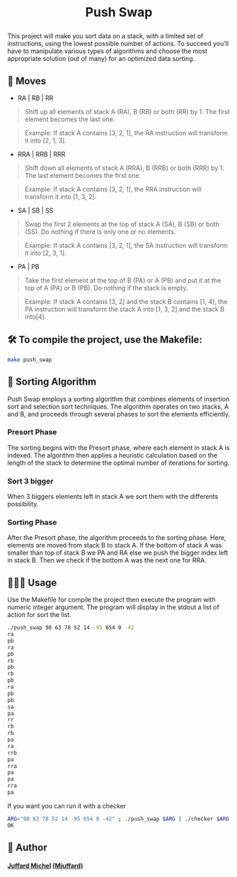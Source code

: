 
# <p align="center">Push Swap</p>
  
This project will make you sort data on a stack, with a limited set of instructions, using
the lowest possible number of actions. To succeed you’ll have to manipulate various
types of algorithms and choose the most appropriate solution (out of many) for an
optimized data sorting.

## 🧐 Moves    
- RA | RB | RR

> Shift up all elements of stack A (RA), B (RB) or both (RR) by 1. The first element becomes the last one.

> Example: If stack A contains [3, 2, 1], the RA instruction will transform it into [2, 1, 3].

- RRA | RRB | RRR

> Shift down all elements of stack A (RRA), B (RRB) or both (RRR) by 1. The last element becomes the first one.

> Example: If stack A contains [3, 2, 1], the RRA instruction will transform it into [1, 3, 2].

- SA | SB | SS

> Swap the first 2 elements at the top of stack A (SA), B (SB) or both (SS) .Do nothing if there is only one or no elements.

> Example: If stack A contains [3, 2, 1], the SA instruction will transform it into [2, 3, 1].

- PA | PB

> Take the first element at the top of B (PA) or A (PB) and put it at the top of A (PA) or B (PB). Do nothing if the stack is empty.

> Example: If stack A contains [3, 2] and the stack B contains [1, 4], the PA instruction will transform the stack A into [1, 3, 2] and the stack B into[4].

## 🛠️ To compile the project, use the Makefile:

```bash
make push_swap
```

## 🧮 Sorting Algorithm

Push Swap employs a sorting algorithm that combines elements of insertion sort and selection sort techniques. The algorithm operates on two stacks, A and B, and proceeds through several phases to sort the elements efficiently.

### Presort Phase

The sorting begins with the Presort phase, where each element in stack A is indexed. The algorithm then applies a heuristic calculation based on the length of the stack to determine the optimal number of iterations for sorting.

### Sort 3 bigger

When 3 biggers elements left in stack A we sort them with the differents possibility.

### Sorting Phase

After the Presort phase, the algorithm proceeds to the sorting phase. Here, elements are moved from stack B to stack A. If the bottom of stack A was smaller than top of stack B we PA and RA else we push the bigger index left in stack B. Then we check if the bottom A was the next one for RRA.

## 🧑🏻‍💻 Usage

Use the Makefile for compile the project then execute the program with numeric integer argument. The program will display in the stdout a list of action for sort the list.
        
```bash
./push_swap 98 63 78 52 14 -95 654 0 -42
ra
pb
ra
pb
rb
pb
rb
pb
ra
pb
pb
sa
pa
rr
rb
rb
pa
ra
rrb
pa
rra
pa
pa
rra
pa
```
If you want you can run it with a checker 

```bash        
ARG="98 63 78 52 14 -95 654 0 -42" ; ./push_swap $ARG | ./checker $ARG
OK    
```
## 🙇 Author
#### [Juffard Michel](https://github.com/MichJuffard) [(Mjuffard)](https://profile.intra.42.fr/users/mjuffard)


        
